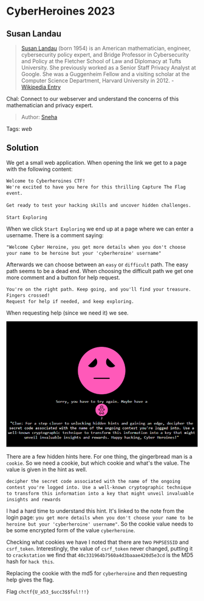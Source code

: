 # CyberHeroines 2023

## Susan Landau

> [Susan Landau](https://en.wikipedia.org/wiki/Susan_Landau) (born 1954) is an American mathematician, engineer, cybersecurity policy expert, and Bridge Professor in Cybersecurity and Policy at the Fletcher School of Law and Diplomacy at Tufts University. She previously worked as a Senior Staff Privacy Analyst at Google. She was a Guggenheim Fellow and a visiting scholar at the Computer Science Department, Harvard University in 2012. - [Wikipedia Entry](https://en.wikipedia.org/wiki/Susan_Landau)

Chal: Connect to our webserver and understand the concerns of this mathematician and privacy expert.
>
>  Author: [Sneha](https://www.snehasudhakaran.com/)
>

Tags: _web_

## Solution
We get a small web application. When opening the link we get to a page with the following content:

```
Welcome to Cyberheroines CTF!
We're excited to have you here for this thrilling Capture The Flag event.

Get ready to test your hacking skills and uncover hidden challenges.

Start Exploring
```

When we click `Start Exploring` we end up at a page where we can enter a username. There is a comment saying:

```
"Welcome Cyber Heroine, you get more details when you don't choose your name to be heroine but your 'cyberheroine' username"
```

Afterwards we can choose between an `easy` or `difficult` path. The easy path seems to be a dead end. When choosing the difficult path we get one more comment and a button for help request.

```
You're on the right path. Keep going, and you'll find your treasure. Fingers crossed!
Request for help if needed, and keep exploring.
```

When requesting help (since we need it) we see.

![](help.png)

There are a few hidden hints here. For one thing, the gingerbread man is a `cookie`. So we need a cookie, but which cookie and what's the value. The value is given in the hint as well.

```
decipher the secret code associated with the name of the ongoing contest you're logged into. Use a well-known cryptographic technique to transform this information into a key that might unveil invaluable insights and rewards
```

I had a hard time to understand this hint. It's linked to the note from the login page: `you get more details when you don't choose your name to be heroine but your 'cyberheroine' username"`. So the cookie value needs to be some encrypted form of the value `cyberheroine`.

Checking what cookies we have I noted that there are two `PHPSESSID` and `csrf_token`. Interestingly, the value of `csrf_token` never changed, putting it to `crackstation` we find that `40c331964b7560a4d3baaae420d5e3cd` is the MD5 hash for `hack this`.

Replacing the cookie with the md5 for `cyberheroine` and *then* requesting help gives the flag.

Flag `chctf{U_a53_$ucc3$$ful!!!}`